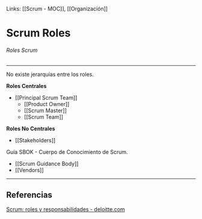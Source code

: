 Links: [[Scrum - MOC]], [[Organización]]

# Scrum Roles
###### Roles Scrum
---

No existe jerarquías entre los roles.

**Roles Centrales**
- [[Principal Scrum Team]]
	- [[Product Owner]]
	- [[Scrum Master]]
	- [[Scrum Team]]

**Roles No Centrales**
- [[Stakeholders]]

Guía SBOK - Cuerpo de Conocimiento de Scrum.
- [[Scrum Guidance Body]]
- [[Vendors]]

---

## Referencias
[Scrum: roles y responsabilidades - deloitte.com](https://www2.deloitte.com/es/es/pages/technology/articles/roles-y-responsabilidades-scrum.html)